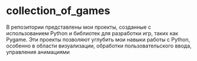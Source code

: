 # collection_of_games

В репозитории представлены мои проекты, созданные с использованием Python и библиотек для разработки игр, таких как Pygame. 
Эти проекты позволяют углубить мои навыки работы с Python, особенно в области визуализации, обработки пользовательского ввода, управления анимациями
